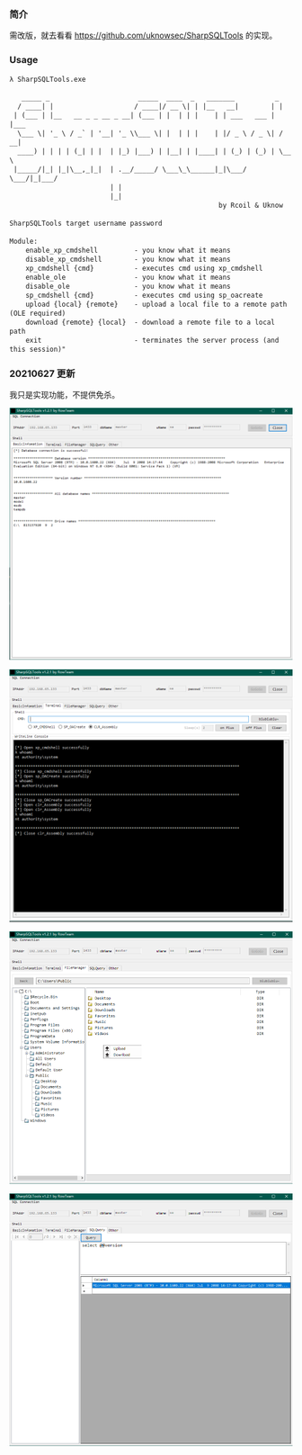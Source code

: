 ### 简介

需改版，就去看看 https://github.com/uknowsec/SharpSQLTools 的实现。

##### 

### Usage

```
λ SharpSQLTools.exe

   _____ _                      _____  ____  _   _______          _     
  / ____| |                    / ____|/ __ \| | |__   __|        | |    
 | (___ | |__   __ _ _ __ _ __| (___ | |  | | |    | | ___   ___ | |___ 
  \___ \| '_ \ / _` | '__| '_ \\___ \| |  | | |    | |/ _ \ / _ \| / __|
  ____) | | | | (_| | |  | |_) |___) | |__| | |____| | (_) | (_) | \__ \
 |_____/|_| |_|\__,_|_|  | .__/_____/ \___\_\______|_|\___/ \___/|_|___/
                         | |                                            
                         |_|                              
                                                    by Rcoil & Uknow

SharpSQLTools target username password

Module:
    enable_xp_cmdshell         - you know what it means
    disable_xp_cmdshell        - you know what it means
    xp_cmdshell {cmd}          - executes cmd using xp_cmdshell
    enable_ole                 - you know what it means
    disable_ole                - you know what it means
    sp_cmdshell {cmd}          - executes cmd using sp_oacreate
    upload {local} {remote}    - upload a local file to a remote path (OLE required)
    download {remote} {local}  - download a remote file to a local path
    exit                       - terminates the server process (and this session)"

```



### 20210627 更新 

我只是实现功能，不提供免杀。

![](./image/blog_2021-06-19_13-51-03.png)

![](./image/blog_2021-06-19_13-52-10.png)

![](./image/blog_2021-06-19_13-52-44.png)

![](./image/blog_2021-06-19_13-52-59.png)